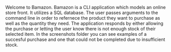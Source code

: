 Welcome to Bamazon. Bamazon is a CLI application which models an online store front. It utilizes a SQL database.
The user passes arguments to the command line in order to refernece the product they want to purchase as well as the quantity they need. The application responds by either allowing the purchase or letting the user know there is not enough stock of their selected item. In the screenshots folder you can see examples of a succesful purchase and one that could not be completed due to insufficient stock.
